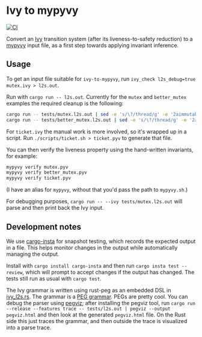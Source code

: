 # Ivy to mypyvy

[![CI](https://github.com/tchajed/ivy-to-mypyvy/actions/workflows/build.yml/badge.svg)](https://github.com/tchajed/ivy-to-mypyvy/actions/workflows/build.yml)

Convert an [Ivy](https://kenmcmil.github.io/ivy/) transition system (after its liveness-to-safety reduction) to a
[mypyvy](https://github.com/wilcoxjay/mypyvy) input file, as a first step towards applying invariant inference.

## Usage

To get an input file suitable for `ivy-to-mypyvy`, run `ivy_check l2s_debug=true
mutex.ivy > l2s.out`.

Run with `cargo run -- l2s.out`. Currently for the `mutex` and `better_mutex` examples the
required cleanup is the following:

```sh
cargo run -- tests/mutex.l2s.out | sed -e 's/\?/thread/g' -e '2aimmutable constant t0: thread' > mutex.pyv
cargo run -- tests/better_mutex.l2s.out | sed -e 's/\?/thread/g' -e '2aimmutable constant t0: thread' > better_mutex.pyv
```

For `ticket.ivy` the manual work is more involved, so it's wrapped up in a script. Run `./scripts/ticket.sh > ticket.pyv` to generate that file.

You can then verify the liveness property using the hand-written invariants, for
example:

```sh
mypyvy verify mutex.pyv
mypyvy verify better_mutex.pyv
mypyvy verify ticket.pyv
```

(I have an alias for `mypyvy`, without that you'd pass the path to
`mypyvy.sh`.)

For debugging purposes, `cargo run -- --ivy tests/mutex.l2s.out` will parse and then print
back the Ivy input.

## Development notes

We use [cargo-insta](https://crates.io/crates/cargo-insta) for snapshot testing,
which records the expected output in a file. This helps monitor changes in the
output while automatically managing the output.

Install with `cargo install cargo-insta` and then run `cargo insta test
--review`, which will prompt to accept changes if the output has changed. The
tests still run as usual with `cargo test`.

The Ivy grammar is written using rust-peg as an embedded DSL in
[ivy_l2s.rs](src/ivy_l2s.rs). The grammar is a [PEG
grammar](https://docs.rs/peg/latest/peg/).  PEGs are pretty cool. You can debug
the parser using [pegviz](https://github.com/fasterthanlime/pegviz); after
installing the pegviz tool, run `cargo run --release --features trace --
tests/l2s.out | pegviz --output pegviz.html` and then look at the generated
`pegviz.html` file. On the Rust side this just traces the grammar, and then
outside the trace is visualized into a parse trace.
